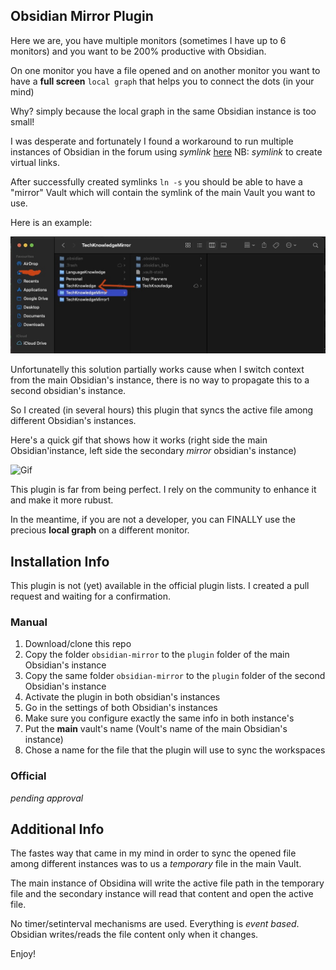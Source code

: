 ## Obsidian Mirror Plugin

Here we are, you have multiple monitors (sometimes I have up to 6 monitors) and you want to be 200% productive with Obsidian.

On one monitor you have a file opened and on another monitor you want to have a **full screen** `local graph` that helps you to connect the dots (in your mind)

Why? simply because the local graph in the same Obsidian instance is too small!

I was desperate and fortunately I found a workaround to run multiple instances of Obsidian in the forum using *symlink* [here](https://forum.obsidian.md/t/floating-pop-out-multiple-windows-of-the-same-vault/837/58)
NB: *symlink* to create virtual links. 

After successfully created symlinks `ln -s` you should be able to have a "mirror" Vault which will contain the symlink of the main Vault you want to use.

Here is an example:

![FinderMirror](FinderMirror.jpg)

Unfortunatelly this solution partially works cause when I switch context from the main Obsidian's instance, there is no way to propagate this to a second obsidian's instance.

So I created (in several hours) this plugin that syncs the active file among different Obsidian's instances.

Here's a quick gif that shows how it works (right side the main Obsidian'instance, left side the secondary *mirror* obsidian's instance)

![Gif](ObsidianMirror.gif)

This plugin is far from being perfect. I rely on the community to enhance it and make it more rubust.

In the meantime, if you are not a developer, you can FINALLY use the precious **local graph** on a different monitor.


## Installation Info

This plugin is not (yet) available in the official plugin lists. I created a pull request and waiting for a confirmation.

### Manual
1) Download/clone this repo
2) Copy the folder `obsidian-mirror` to the `plugin` folder of the main Obsidian's instance
3) Copy the same folder `obsidian-mirror` to the `plugin` folder of the second Obsidian's instance
4) Activate the plugin in both obsidian's instances
5) Go in the settings of both Obsidian's instances
6) Make sure you configure exactly the same info in both instance's
7) Put the **main** vault's name (Voult's name of the main Obsidian's instance)
8) Chose a name for the file that the plugin will use to sync the workspaces


### Official
*pending approval*


## Additional Info
The fastes way that came in my mind in order to sync the opened file among different instances was to us a *temporary* file in the main Vault.

The main instance of Obsidina will write the active file path in the temporary file and the secondary instance will read that content and open the active file.

No timer/setinterval mechanisms are used. Everything is *event based*. Obsidian writes/reads the file content only when it changes.


Enjoy!